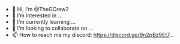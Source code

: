 - 👋 Hi, I’m @TheGCrew2
- 👀 I’m interested in ...
- 🌱 I’m currently learning ...
- 💞️ I’m looking to collaborate on ...
- 📫 How to reach me my discord: https://discord.gg/9n2pBz9Et7...

<!---
TheGCrew2/TheGCrew2 is a ✨ special ✨ repository because its `README.md` (this file) appears on your GitHub profile.
You can click the Preview link to take a look at your changes.
--->
